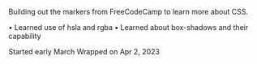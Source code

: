 Building out the markers from FreeCodeCamp to learn more about CSS.

• Learned use of hsla and rgba
• Learned about box-shadows and their capability

Started early March
Wrapped on Apr 2, 2023
